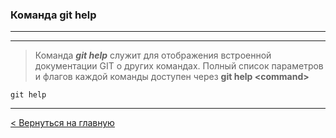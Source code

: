 ### Команда **git help**
---
---
> Команда ***git help*** служит для отображения встроенной документации GIT о других командах. Полный список параметров и флагов каждой команды доступен через **git help \<command>**

```bush=
git help
```
---
[< Вернуться на главную](./readme.md)